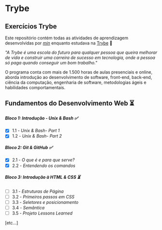 # Trybe
## Exercícios Trybe

Este repositório contém todas as atividades de aprendizagem desenvolvidas por _[min](https://www.linkedin.com/in/alissonooliveira/)_ enquanto estudava na [Trybe](https://www.betrybe.com/) :rocket:

_"A Trybe é uma escola do futuro para qualquer pessoa que queira melhorar de vida e construir uma carreira de sucesso em tecnologia, onde a pessoa só paga quando conseguir um bom trabalho."_

O programa conta com mais de 1.500 horas de aulas presenciais e online, aborda introdução ao desenvolvimento de software, front-end, back-end, ciência da computação, engenharia de software, metodologias ágeis e habilidades comportamentais.

## Fundamentos do Desenvolvimento Web :hourglass_flowing_sand:

##### Bloco 1: Introdução - Unix & Bash :white_check_mark:

- [X] 1.1 - _Unix & Bash- Part 1_
- [X] 1.2 - _Unix & Bash- Part 2_

##### Bloco 2: Git & GitHub :white_check_mark:

- [X] 2.1 - _O que é e para que serve?_
- [X] 2.2 - _Entendendo os comandos_

##### Bloco 3: Introdução à HTML & CSS :hourglass_flowing_sand:
- [ ] 3.1 - _Estruturas de Página_
- [ ] 3.2 - _Primeiros passos em CSS_
- [ ] 3.3 - _Seletores e posicionamento_
- [ ] 3.4 - _Semântica_
- [ ] 3.5 - _Projeto Lessons Learned_

[etc...]